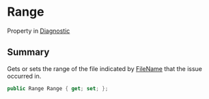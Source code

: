 # Range

Property in [Diagnostic](./)

## Summary

Gets or sets the range of the file indicated by [FileName](yarn.compiler.diagnostic.filename.md) that the issue occurred in.

```csharp
public Range Range { get; set; };
```
